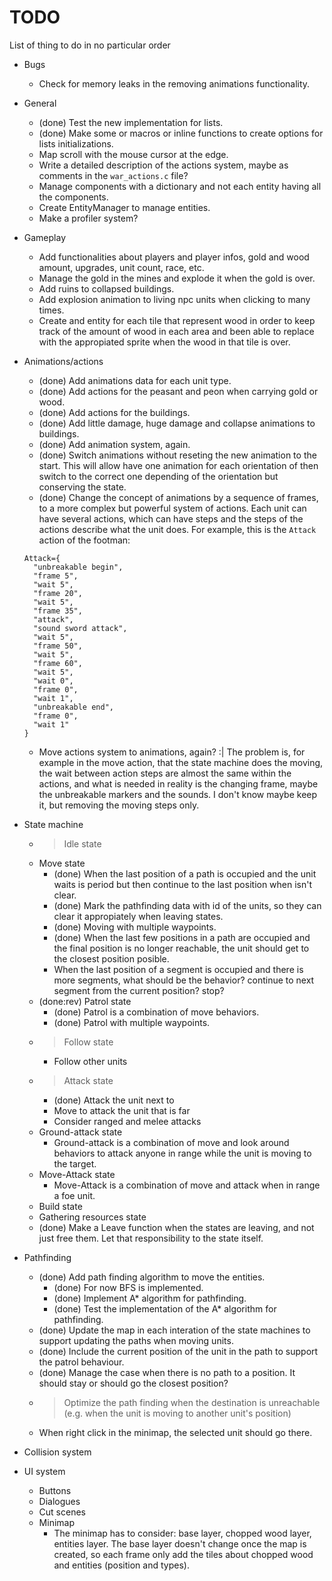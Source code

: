 # TODO

List of thing to do in no particular order

* Bugs
  * Check for memory leaks in the removing animations functionality.

* General
  * (done) Test the new implementation for lists.
  * (done) Make some or macros or inline functions to create options for lists initializations.
  * Map scroll with the mouse cursor at the edge.
  * Write a detailed description of the actions system, maybe as comments in the `war_actions.c` file?
  * Manage components with a dictionary and not each entity having all the components.
  * Create EntityManager to manage entities.
  * Make a profiler system?

* Gameplay
  * Add functionalities about players and player infos, gold and wood amount, upgrades, unit count, race, etc.
  * Manage the gold in the mines and explode it when the gold is over.
  * Add ruins to collapsed buildings.
  * Add explosion animation to living npc units when clicking to many times.
  * Create and entity for each tile that represent wood in order to keep track of the amount of wood in each area and been able to replace with the appropiated sprite when the wood in that tile is over.

* Animations/actions
  * (done) Add animations data for each unit type.
  * (done) Add actions for the peasant and peon when carrying gold or wood.
  * (done) Add actions for the buildings.
  * (done) Add little damage, huge damage and collapse animations to buildings.
  * (done) Add animation system, again.
  * (done) Switch animations without reseting the new animation to the start. This will allow have one animation for each orientation of then switch to the correct one depending of the orientation but conserving the state.
  * (done) Change the concept of animations by a sequence of frames, to a more complex but powerful system of actions. Each unit can have several actions, which can have steps and the steps of the actions describe what the unit does. For example, this is the `Attack` action of the footman:
  ```
  Attack={
    "unbreakable begin",
    "frame 5",
    "wait 5",
    "frame 20",
    "wait 5",
    "frame 35",
    "attack",
    "sound sword attack",
    "wait 5",
    "frame 50",
    "wait 5",
    "frame 60",
    "wait 5",
    "wait 0",
    "frame 0",
    "wait 1",
    "unbreakable end",
    "frame 0",
    "wait 1" 
  }
  ```
  * Move actions system to animations, again? :| 
    The problem is, for example in the move action, that the state machine does the moving, the wait between action steps are almost the same within the actions, and what is needed in reality is the changing frame, maybe the unbreakable markers and the sounds. I don't know maybe keep it, but removing the moving steps only.

* State machine
  * > Idle state
  * Move state
    * (done) When the last position of a path is occupied and the unit waits is period but then continue to the last position when isn't clear.
    * (done) Mark the pathfinding data with id of the units, so they can clear it appropiately when leaving states.
    * (done) Moving with multiple waypoints.
    * (done) When the last few positions in a path are occupied and the final position is no longer reachable, the unit should get to the closest position posible.
    * When the last position of a segment is occupied and there is more segments, what should be the behavior? continue to next segment from the current position? stop?
  * (done:rev) Patrol state
    * (done) Patrol is a combination of move behaviors.
    * (done) Patrol with multiple waypoints.
  * > Follow state
    * Follow other units
  * > Attack state
    * (done) Attack the unit next to
    * Move to attack the unit that is far
    * Consider ranged and melee attacks
  * Ground-attack state
    * Ground-attack is a combination of move and look around behaviors to attack anyone in range while the unit is moving to the target.
  * Move-Attack state
    * Move-Attack is a combination of move and attack when in range a foe unit.
  * Build state
  * Gathering resources state
  * (done) Make a Leave function when the states are leaving, and not just free them. Let that responsibility to the state itself.

* Pathfinding
  * (done) Add path finding algorithm to move the entities.
    * (done) For now BFS is implemented.
    * (done) Implement A* algorithm for pathfinding.
    * (done) Test the implementation of the A* algorithm for pathfinding.
  * (done) Update the map in each interation of the state machines to support updating the paths when moving units.
  * (done) Include the current position of the unit in the path to support the patrol behaviour.
  * (done) Manage the case when there is no path to a position. It should stay or should go the closest position?
  * > Optimize the path finding when the destination is unreachable (e.g. when the unit is moving to another unit's position)
  * When right click in the minimap, the selected unit should go there.

* Collision system

* UI system
  * Buttons
  * Dialogues
  * Cut scenes
  * Minimap
    * The minimap has to consider: base layer, chopped wood layer, entities layer. The base layer doesn't change once the map is created, so each frame only add the tiles about chopped wood and entities (position and types).